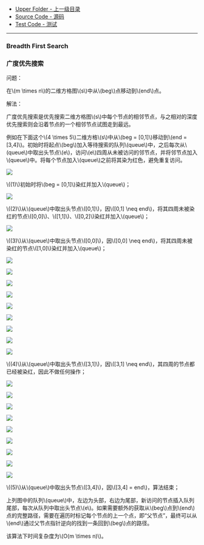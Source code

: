 * [Upper Folder - 上一级目录](../)
* [Source Code - 源码](https://github.com/zhaochenyou/Way-to-Algorithm/blob/master/src/Search/BreadthFirstSearch.hpp)
* [Test Code - 测试](https://github.com/zhaochenyou/Way-to-Algorithm/blob/master/src/Search/BreadthFirstSearch.cpp)

--------

### Breadth First Search
### 广度优先搜索
<div>
问题：
<p id="i">在\(m \times n\)的二维方格图\(s\)中从\(beg\)点移动到\(end\)点。 </p>
解法：
<p id="i">广度优先搜索是优先搜索二维方格图\(s\)中每个节点的相邻节点，与之相对的深度优先搜索则会沿着节点的一个相邻节点试图走到最远。 </p>
<p id="i">例如在下面这个\(4 \times 5\)二维方格\(s\)中从\(beg = [0,1]\)移动到\(end = [3,4]\)。初始时将起点\(beg\)加入等待搜索的队列\(queue\)中，之后每次从\(queue\)中取出头节点\(e\)，访问\(e\)四周从未被访问的邻节点，并将邻节点加入\(queue\)中。将每个节点加入\(queue\)之前将其染为红色，避免重复访问。 </p>
<p id="c"><img src="../res/BreadthFirstSearch1.svg" /></p>
<p id="i">\((1)\)初始时将\(beg = [0,1]\)染红并加入\(queue\)；</p>
<p id="c"><img src="../res/BreadthFirstSearch2.svg" /></p>
<p id="i">\((2)\)从\(queue\)中取出头节点\([0,1]\)，因\([0,1] \neq end\)，将其四周未被染红的节点\([0,0]\)、\([1,1]\)、\([0,2]\)染红并加入\(queue\)；</p>
<p id="c"><img src="../res/BreadthFirstSearch3.svg" /></p>
<p id="i">\((3)\)从\(queue\)中取出头节点\([0,0]\)，因\([0,0] \neq end\)，将其四周未被染红的节点\([1,0]\)染红并加入\(queue\)；</p>
<p id="c"><img src="../res/BreadthFirstSearch4.svg" /></p>
<p id="c"><img src="../res/BreadthFirstSearch5.svg" /></p>
<p id="c"><img src="../res/BreadthFirstSearch6.svg" /></p>
<p id="c"><img src="../res/BreadthFirstSearch7.svg" /></p>
<p id="c"><img src="../res/BreadthFirstSearch8.svg" /></p>
<p id="c"><img src="../res/BreadthFirstSearch9.svg" /></p>
<p id="c"><img src="../res/BreadthFirstSearch10.svg" /></p>
<p id="c"><img src="../res/BreadthFirstSearch11.svg" /></p>
<p id="c"><img src="../res/BreadthFirstSearch12.svg" /></p>
<p id="i">\((4)\)从\(queue\)中取出头节点\([3,1]\)，因\([3,1] \neq end\)，其四周的节点都已经被染红，因此不做任何操作； </p>
<p id="c"><img src="../res/BreadthFirstSearch13.svg" /></p>
<p id="c"><img src="../res/BreadthFirstSearch14.svg" /></p>
<p id="c"><img src="../res/BreadthFirstSearch15.svg" /></p>
<p id="c"><img src="../res/BreadthFirstSearch16.svg" /></p>
<p id="c"><img src="../res/BreadthFirstSearch17.svg" /></p>
<p id="c"><img src="../res/BreadthFirstSearch18.svg" /></p>
<p id="c"><img src="../res/BreadthFirstSearch19.svg" /></p>
<p id="c"><img src="../res/BreadthFirstSearch20.svg" /></p>
<p id="c"><img src="../res/BreadthFirstSearch21.svg" /></p>
<p id="i">\((5)\)从\(queue\)中取出头节点\([3,4]\)，因\([3,4] = end\)，算法结束； </p>
<p id="i">上列图中的队列\(queue\)中，左边为头部，右边为尾部，新访问的节点插入队列尾部，每次从队列中取出头节点\(e\)。如果需要额外的获取从\(beg\)点到\(end\)点的完整路径，需要在遍历时标记每个节点的上一个点，即“父节点”，最终可以从\(end\)通过父节点指针逆向的找到一条回到\(beg\)点的路径。 </p>
<p id="i">该算法下时间复杂度为\(O(m \times n)\)。 </p>
</div>
